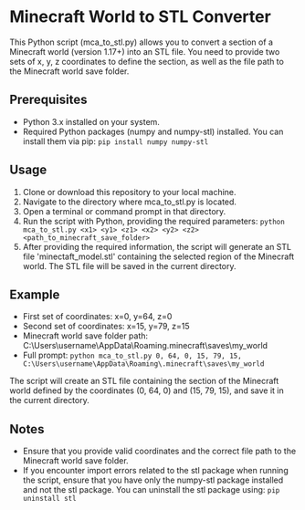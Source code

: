 # Minecraft World to STL Converter

This Python script (mca_to_stl.py) allows you to convert a section of a Minecraft world (version 1.17+) into an STL file. You need to provide two sets of x, y, z coordinates to define the section, as well as the file path to the Minecraft world save folder.

## Prerequisites
- Python 3.x installed on your system.
- Required Python packages (numpy and numpy-stl) installed. You can install them via pip:
```pip install numpy numpy-stl ```

## Usage
1. Clone or download this repository to your local machine.
2. Navigate to the directory where mca_to_stl.py is located.
3. Open a terminal or command prompt in that directory.
4. Run the script with Python, providing the required parameters: ```python mca_to_stl.py <x1> <y1> <z1> <x2> <y2> <z2> <path_to_minecraft_save_folder>```
5. After providing the required information, the script will generate an STL file 'minectaft_model.stl' containing the selected region of the Minecraft world. The STL file will be saved in the current directory.

## Example
- First set of coordinates: x=0, y=64, z=0
- Second set of coordinates: x=15, y=79, z=15
- Minecraft world save folder path: C:\Users\username\AppData\Roaming\.minecraft\saves\my_world
- Full prompt: ```python mca_to_stl.py 0, 64, 0, 15, 79, 15, C:\Users\username\AppData\Roaming\.minecraft\saves\my_world```

The script will create an STL file containing the section of the Minecraft world defined by the coordinates (0, 64, 0) and (15, 79, 15), and save it in the current directory.

## Notes
- Ensure that you provide valid coordinates and the correct file path to the Minecraft world save folder.
- If you encounter import errors related to the stl package when running the script, ensure that you have only the numpy-stl package installed and not the stl package. You can uninstall the stl package using: ```pip uninstall stl```
